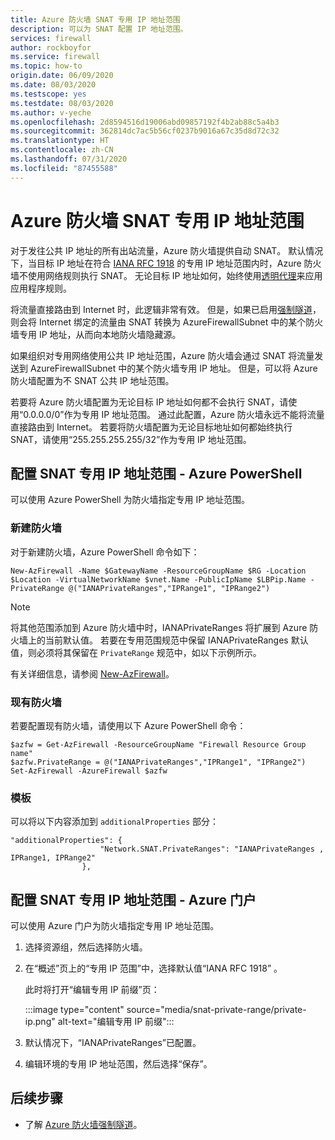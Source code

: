 ```yaml
---
title: Azure 防火墙 SNAT 专用 IP 地址范围
description: 可以为 SNAT 配置 IP 地址范围。
services: firewall
author: rockboyfor
ms.service: firewall
ms.topic: how-to
origin.date: 06/09/2020
ms.date: 08/03/2020
ms.testscope: yes
ms.testdate: 08/03/2020
ms.author: v-yeche
ms.openlocfilehash: 2d8594516d19006abd09857192f4b2ab88c5a4b3
ms.sourcegitcommit: 362814dc7ac5b56cf0237b9016a67c35d8d72c32
ms.translationtype: HT
ms.contentlocale: zh-CN
ms.lasthandoff: 07/31/2020
ms.locfileid: "87455588"
---
```

<!--Verified successfully-->
# <a name="azure-firewall-snat-private-ip-address-ranges"></a>Azure 防火墙 SNAT 专用 IP 地址范围

对于发往公共 IP 地址的所有出站流量，Azure 防火墙提供自动 SNAT。 默认情况下，当目标 IP 地址在符合 [IANA RFC 1918](https://tools.ietf.org/html/rfc1918) 的专用 IP 地址范围内时，Azure 防火墙不使用网络规则执行 SNAT。 无论目标 IP 地址如何，始终使用[透明代理](https://wikipedia.org/wiki/Proxy_server#Transparent_proxy)来应用应用程序规则。

将流量直接路由到 Internet 时，此逻辑非常有效。 但是，如果已启用[强制隧道](forced-tunneling.md)，则会将 Internet 绑定的流量由 SNAT 转换为 AzureFirewallSubnet 中的某个防火墙专用 IP 地址，从而向本地防火墙隐藏源。

如果组织对专用网络使用公共 IP 地址范围，Azure 防火墙会通过 SNAT 将流量发送到 AzureFirewallSubnet 中的某个防火墙专用 IP 地址。 但是，可以将 Azure 防火墙配置为不 SNAT 公共 IP 地址范围。

若要将 Azure 防火墙配置为无论目标 IP 地址如何都不会执行 SNAT，请使用“0.0.0.0/0”作为专用 IP 地址范围。 通过此配置，Azure 防火墙永远不能将流量直接路由到 Internet。 若要将防火墙配置为无论目标地址如何都始终执行 SNAT，请使用“255.255.255.255/32”作为专用 IP 地址范围。

## <a name="configure-snat-private-ip-address-ranges---azure-powershell"></a>配置 SNAT 专用 IP 地址范围 - Azure PowerShell

可以使用 Azure PowerShell 为防火墙指定专用 IP 地址范围。

### <a name="new-firewall"></a>新建防火墙

对于新建防火墙，Azure PowerShell 命令如下：

`New-AzFirewall -Name $GatewayName -ResourceGroupName $RG -Location $Location -VirtualNetworkName $vnet.Name -PublicIpName $LBPip.Name -PrivateRange @("IANAPrivateRanges","IPRange1", "IPRange2")`

> [!NOTE]
> 将其他范围添加到 Azure 防火墙中时，IANAPrivateRanges 将扩展到 Azure 防火墙上的当前默认值。 若要在专用范围规范中保留 IANAPrivateRanges 默认值，则必须将其保留在 `PrivateRange` 规范中，如以下示例所示。

有关详细信息，请参阅 [New-AzFirewall](https://docs.microsoft.com/powershell/module/az.network/new-azfirewall?view=azps-3.3.0)。

### <a name="existing-firewall"></a>现有防火墙

若要配置现有防火墙，请使用以下 Azure PowerShell 命令：

```azurepowershell
$azfw = Get-AzFirewall -ResourceGroupName "Firewall Resource Group name"
$azfw.PrivateRange = @("IANAPrivateRanges","IPRange1", "IPRange2")
Set-AzFirewall -AzureFirewall $azfw
```

### <a name="templates"></a>模板

可以将以下内容添加到 `additionalProperties` 部分：

```
"additionalProperties": {
                    "Network.SNAT.PrivateRanges": "IANAPrivateRanges , IPRange1, IPRange2"
                },
```

## <a name="configure-snat-private-ip-address-ranges---azure-portal"></a>配置 SNAT 专用 IP 地址范围 - Azure 门户

可以使用 Azure 门户为防火墙指定专用 IP 地址范围。

1. 选择资源组，然后选择防火墙。
2. 在“概述”页上的“专用 IP 范围”中，选择默认值“IANA RFC 1918”  。

    此时将打开“编辑专用 IP 前缀”页：

    :::image type="content" source="media/snat-private-range/private-ip.png" alt-text="编辑专用 IP 前缀":::

1. 默认情况下，“IANAPrivateRanges”已配置。
2. 编辑环境的专用 IP 地址范围，然后选择“保存”。

## <a name="next-steps"></a>后续步骤

- 了解 [Azure 防火墙强制隧道](forced-tunneling.md)。

<!-- Update_Description: update meta properties, wording update, update link -->